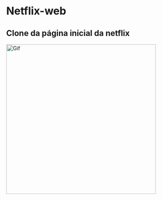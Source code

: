 # Netflix-web
<div>
<h2>Clone da página inicial da netflix</h2>
<img alt="Gif" height="400" src="https://media.giphy.com/media/v1.Y2lkPTc5MGI3NjExOWRvZ3R4cmZuZjA0empyOHc0cm1kM21wNzgyNndxeXVqZjA4N290YiZlcD12MV9pbnRlcm5hbF9naWZfYnlfaWQmY3Q9Zw/0QSmZOic2OduvMSn2V/giphy-downsized-large.gif"/>
</div>
